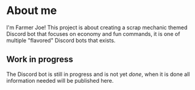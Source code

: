# About me
I'm Farmer Joe! This project is about creating a scrap mechanic themed Discord bot that focuses on economy and fun commands, it is one of multiple "flavored" Discord bots that exists.

## Work in progress
The Discord bot is still in progress and is not yet *done*, when it is done all information needed will be published here.